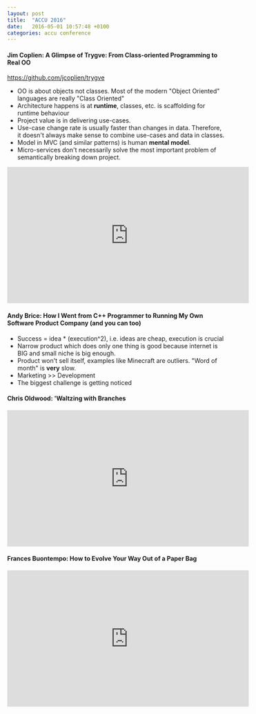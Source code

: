 ```yaml
---
layout: post
title:  "ACCU 2016"
date:   2016-05-01 10:57:48 +0100
categories: accu conference
---
```


#### Jim Coplien: A Glimpse of Trygve: From Class-oriented Programming to Real OO

https://github.com/jcoplien/trygve

- OO is about objects not classes. Most of the modern "Object Oriented" languages are really "Class Oriented"
- Architecture happens is at **runtime**, classes, etc. is scaffolding for runtime behaviour
- Project value is in delivering use-cases.
- Use-case change rate is usually faster than changes in data.
  Therefore, it doesn't always make sense to combine use-cases and data in classes.
- Model in MVC (and similar patterns) is human **mental model**.
- Micro-services don't necessarily solve the most important problem of semantically breaking down project.

<p align="center">
	<iframe width="560" height="315" src="https://www.youtube.com/embed/lQQ_CahFVzw" frameborder="0" allowfullscreen></iframe>
</p>


#### Andy Brice: How I Went from C++ Programmer to Running My Own Software Product Company (and you can too)
- Success = idea * (execution^2), i.e. ideas are cheap, execution is crucial
- Narrow product which does only one thing is good because internet is BIG and small niche is big enough.
- Product won't sell itself, examples like Minecraft are outliers. "Word of month" is **very** slow.
- Marketing >> Development
- The biggest challenge is getting noticed


#### Chris Oldwood: 'Waltzing with Branches

<p align="center">
	<iframe width="560" height="315" src="https://www.youtube.com/embed/gYhndMJEbpg?list=PL9hrFapz4dsObkSjgBlyFl-aotNvk2GeP" frameborder="0" allowfullscreen></iframe>
</p>


#### Frances Buontempo: How to Evolve Your Way Out of a Paper Bag
<p align="center">
	<iframe width="560" height="315" src="https://www.youtube.com/embed/vhhS_MYViW4?list=PL9hrFapz4dsObkSjgBlyFl-aotNvk2GeP" frameborder="0" allowfullscreen></iframe>
</p>